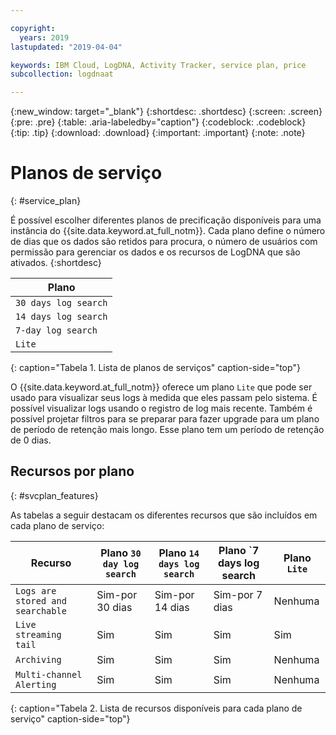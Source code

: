 ```yaml
---

copyright:
  years: 2019
lastupdated: "2019-04-04"

keywords: IBM Cloud, LogDNA, Activity Tracker, service plan, price
subcollection: logdnaat

---
```


{:new_window: target="_blank"}
{:shortdesc: .shortdesc}
{:screen: .screen}
{:pre: .pre}
{:table: .aria-labeledby="caption"}
{:codeblock: .codeblock}
{:tip: .tip}
{:download: .download}
{:important: .important}
{:note: .note}

# Planos de serviço
{: #service_plan}

É possível escolher diferentes planos de precificação disponíveis para uma instância do {{site.data.keyword.at_full_notm}}. Cada plano define o número de dias que os dados são retidos para procura, o número de usuários com permissão para gerenciar os dados e os recursos de LogDNA que são ativados.
{:shortdesc}


| Plano                     | 
|--------------------------|
| `30 days log search`  |
| `14 days log search`  |
| `7-day log search`   |
| `Lite`                  |
{: caption="Tabela 1. Lista de planos de serviços" caption-side="top"} 

O {{site.data.keyword.at_full_notm}} oferece um plano `Lite` que pode ser usado para visualizar seus logs à medida que eles passam pelo sistema. É possível visualizar logs usando o registro de log mais recente. Também é possível projetar filtros para se preparar para fazer upgrade para um plano de período de retenção mais longo. Esse plano tem um período de retenção de 0 dias.


## Recursos por plano
{: #svcplan_features}

As tabelas a seguir destacam os diferentes recursos que são incluídos em cada plano de serviço:

| Recurso                          | Plano `30 day log search` | Plano `14 days log search`    | Plano `7 days log search     | Plano `Lite` | 
|----------------------------------|-------------------------|-------------------------------|-----------------------------|--------------|
| `Logs are stored and searchable` | Sim-por 30 dias       | Sim-por 14 dias             | Sim-por 7 dias            | Nenhuma           |
| `Live streaming tail`            | Sim                     | Sim                           | Sim                         | Sim          |
| `Archiving`                      | Sim                     | Sim                           | Sim                         | Nenhuma           |
| `Multi-channel Alerting`         | Sim                     | Sim                           | Sim                         | Nenhuma           | 
{: caption="Tabela 2. Lista de recursos disponíveis para cada plano de serviço" caption-side="top"} 


